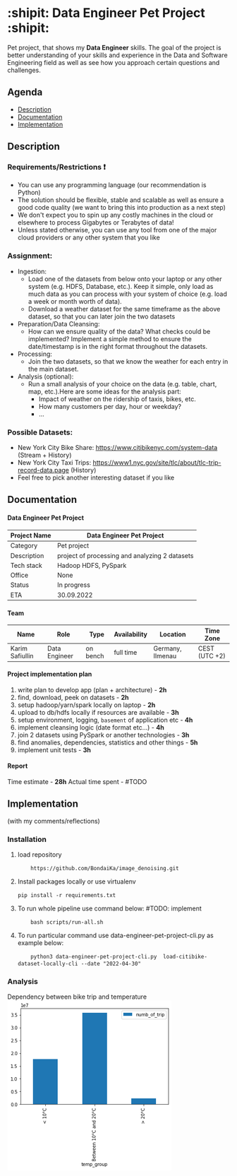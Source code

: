 # :shipit: Data Engineer Pet Project :shipit:

Pet project, that shows my **Data Engineer** skills. The goal of the project is better understanding of your skills and
experience in the Data and Software Engineering field as well as see how you approach certain questions and challenges.

## Agenda

- [Description](#description)
- [Documentation](#documentation)
- [Implementation](#implementation)

## Description

### Requirements/Restrictions :exclamation:

* You can use any programming language (our recommendation is Python)
* The solution should be flexible, stable and scalable as well as ensure a good code quality (we
  want to bring this into production as a next step)
* We don't expect you to spin up any costly machines in the cloud or elsewhere to process
  Gigabytes or Terabytes of data!
* Unless stated otherwise, you can use any tool from one of the major cloud providers or any
  other system that you like

### Assignment:

* Ingestion:
    * Load one of the datasets from below onto your laptop or any other system (e.g. HDFS, Database, etc.). Keep it
      simple, only load as much data as you can process with your system of choice (e.g. load a week or month worth of
      data).
    * Download a weather dataset for the same timeframe as the above dataset, so that you can later join the two
      datasets
* Preparation/Data Cleansing:
    * How can we ensure quality of the data? What checks could be implemented? Implement a simple method to ensure the
      date/timestamp is in the right format throughout the datasets.
* Processing:
    * Join the two datasets, so that we know the weather for each entry in the main dataset.
* Analysis (optional):
    * Run a small analysis of your choice on the data (e.g. table, chart, map, etc.).Here are some ideas for the
      analysis part:
        * Impact of weather on the ridership of taxis, bikes, etc.
        * How many customers per day, hour or weekday?
        * ...

### Possible Datasets:

- New York City Bike Share: https://www.citibikenyc.com/system-data (Stream + History)
- New York City Taxi Trips: https://www1.nyc.gov/site/tlc/about/tlc-trip-record-data.page
  (History)
- Feel free to pick another interesting dataset if you like

## Documentation

#### Data Engineer Pet Project

|  Project Name   | **Data Engineer Pet Project**                  |
|-----|------------------------------------------------|
|   Category  | Pet project                                    |
|  Description   | project of processing and analyzing 2 datasets |
|  Tech stack   | Hadoop HDFS, PySpark                           |
|  Office   | None                                           |
|  Status   | In progress                                    |
|  ETA   | 30.09.2022                                     |

#### Team

|  Name           | Role   | Type     | Availability | Location         | Time Zone     |
| --------------  |--------| ------   |--------------|------------------|---------------|
| Karim Safiullin | Data Engineer | on bench | full time    | Germany, Ilmenau | CEST (UTC +2) |

#### Project implementation plan

1. write plan to develop app (plan + architecture) - **2h**
2. find, download, peek on datasets - **2h**
3. setup hadoop/yarn/spark locally on laptop - **2h**
4. upload to db/hdfs locally if resources are available - **3h**
5. setup environment, logging, `basement` of application etc - **4h**
6. implement cleansing logic (date format etc...) - **4h**
7. join 2 datasets using PySpark or another technologies - **3h**
8. find anomalies, dependencies, statistics and other things - **5h**
9. implement unit tests - **3h**

#### Report

Time estimate - **28h**
Actual time spent - #TODO

## Implementation

(with my comments/reflections)

### Installation

1. load repository
    ```shell
        https://github.com/BondaiKa/image_denoising.git
    ```
2. Install packages locally or use virtualenv
   ```schell
   pip install -r requirements.txt
   ```
3. To run whole pipeline use command below:
    #TODO: implement
    ```shell
        bash scripts/run-all.sh
    ```
4. To run particular command use data-engineer-pet-project-cli.py as example below:
    ```shell
        python3 data-engineer-pet-project-cli.py  load-citibike-dataset-locally-cli --date "2022-04-30"
    ```

### Analysis

Dependency between bike trip and temperature
![tempeate dependency](static/temperature.png)

